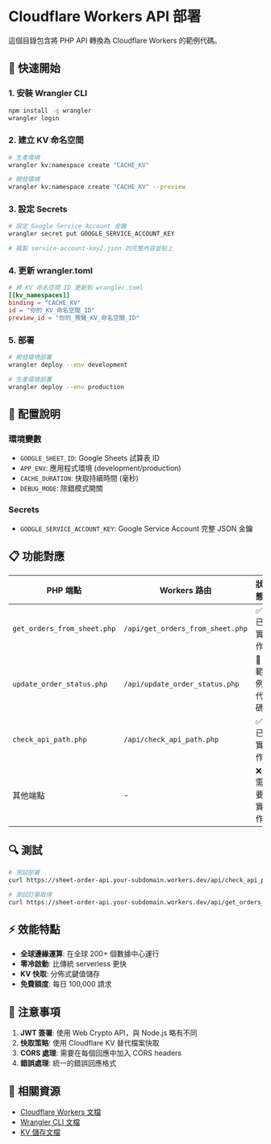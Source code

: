 # Cloudflare Workers API 部署

這個目錄包含將 PHP API 轉換為 Cloudflare Workers 的範例代碼。

## 🚀 快速開始

### 1. 安裝 Wrangler CLI
```bash
npm install -g wrangler
wrangler login
```

### 2. 建立 KV 命名空間
```bash
# 生產環境
wrangler kv:namespace create "CACHE_KV"

# 開發環境  
wrangler kv:namespace create "CACHE_KV" --preview
```

### 3. 設定 Secrets
```bash
# 設定 Google Service Account 金鑰
wrangler secret put GOOGLE_SERVICE_ACCOUNT_KEY

# 複製 service-account-key2.json 的完整內容並貼上
```

### 4. 更新 wrangler.toml
```toml
# 將 KV 命名空間 ID 更新到 wrangler.toml
[[kv_namespaces]]
binding = "CACHE_KV"
id = "你的_KV_命名空間_ID"
preview_id = "你的_預覽_KV_命名空間_ID"
```

### 5. 部署
```bash
# 開發環境部署
wrangler deploy --env development

# 生產環境部署
wrangler deploy --env production
```

## 🔧 配置說明

### 環境變數
- `GOOGLE_SHEET_ID`: Google Sheets 試算表 ID
- `APP_ENV`: 應用程式環境 (development/production)
- `CACHE_DURATION`: 快取持續時間 (毫秒)
- `DEBUG_MODE`: 除錯模式開關

### Secrets
- `GOOGLE_SERVICE_ACCOUNT_KEY`: Google Service Account 完整 JSON 金鑰

## 📋 功能對應

| PHP 端點 | Workers 路由 | 狀態 |
|----------|-------------|------|
| `get_orders_from_sheet.php` | `/api/get_orders_from_sheet.php` | ✅ 已實作 |
| `update_order_status.php` | `/api/update_order_status.php` | 🚧 範例代碼 |
| `check_api_path.php` | `/api/check_api_path.php` | ✅ 已實作 |
| 其他端點 | - | ❌ 需要實作 |

## 🔍 測試

```bash
# 測試部署
curl https://sheet-order-api.your-subdomain.workers.dev/api/check_api_path.php

# 測試訂單取得
curl https://sheet-order-api.your-subdomain.workers.dev/api/get_orders_from_sheet.php
```

## ⚡ 效能特點

- **全球邊緣運算**: 在全球 200+ 個數據中心運行
- **零冷啟動**: 比傳統 serverless 更快
- **KV 快取**: 分佈式鍵值儲存
- **免費額度**: 每日 100,000 請求

## 📝 注意事項

1. **JWT 簽署**: 使用 Web Crypto API，與 Node.js 略有不同
2. **快取策略**: 使用 Cloudflare KV 替代檔案快取
3. **CORS 處理**: 需要在每個回應中加入 CORS headers
4. **錯誤處理**: 統一的錯誤回應格式

## 🔗 相關資源

- [Cloudflare Workers 文檔](https://developers.cloudflare.com/workers/)
- [Wrangler CLI 文檔](https://developers.cloudflare.com/workers/wrangler/)
- [KV 儲存文檔](https://developers.cloudflare.com/workers/runtime-apis/kv/)